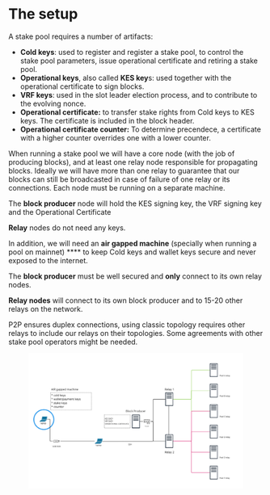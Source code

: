 # The setup

A stake pool requires a number of artifacts:&#x20;

* **Cold keys**: used to register and register a stake pool,  to control the stake pool parameters, issue operational certificate and  retiring a stake pool.
* **Operational keys**, also called **KES key**s: used together with the operational certificate to sign blocks.
* **VRF keys**: used in the slot leader election process, and to contribute to the evolving nonce.&#x20;
* **Operational certificate:** to transfer stake rights from Cold keys to KES keys. The certificate is included in the block header.&#x20;
* **Operational certificate counter:** To determine precendece, a certificate with a higher counter overrides one with a lower counter.&#x20;

When running a stake pool we will have a core node (with the job of producing blocks), and at least one relay node responsible for propagating blocks.  Ideally we will have more than one relay to guarantee that our blocks can still be broadcasted in case of failure of one relay or its connections. Each node must be running on a separate machine.&#x20;

The **block producer** node will hold the KES signing key, the VRF signing key and the Operational Certificate

**Relay** nodes do not need any keys.&#x20;

In addition, we will need an **air gapped machine** (specially when running a pool on mainnet) **** to keep Cold keys and wallet keys secure and never exposed to the internet.&#x20;

The **block producer** must be well secured and **only** connect to its own relay nodes.&#x20;

**Relay nodes** will connect to its own block producer and to 15-20 other relays on the network.&#x20;

P2P ensures duplex connections, using classic topology requires other relays to include our relays on their topologies. Some agreements with other stake pool operators might be needed.&#x20;

<figure><img src="../.gitbook/assets/Screen Shot 2023-02-24 at 12.33.39.png" alt=""><figcaption></figcaption></figure>
